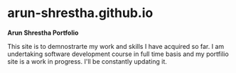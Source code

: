 # arun-shrestha.github.io
**Arun Shrestha Portfolio**

This site is to demnostrarte my work and skills I have acquired so far.
I am undertaking software development course in full time basis and my portfilio site is a work in progress. 
I'll be constantly updating it.
